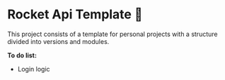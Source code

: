 # Rocket Api Template 🚀

This project consists of a template for personal projects with a structure divided into versions and modules.

**To do list:**
- Login logic